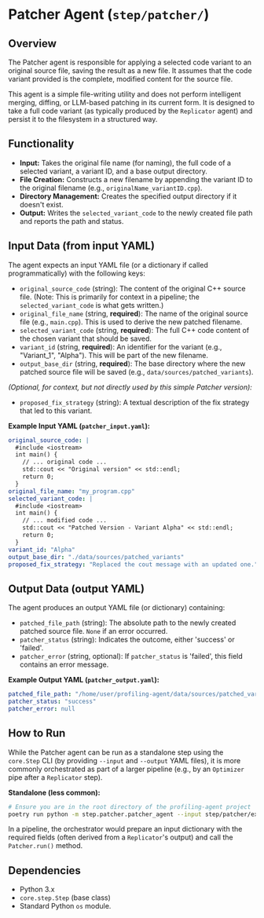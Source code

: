 # Patcher Agent (`step/patcher/`)

## Overview

The Patcher agent is responsible for applying a selected code variant to an original source file, saving the result as a new file. It assumes that the code variant provided is the complete, modified content for the source file.

This agent is a simple file-writing utility and does not perform intelligent merging, diffing, or LLM-based patching in its current form. It is designed to take a full code variant (as typically produced by the `Replicator` agent) and persist it to the filesystem in a structured way.

## Functionality

-   **Input:** Takes the original file name (for naming), the full code of a selected variant, a variant ID, and a base output directory.
-   **File Creation:** Constructs a new filename by appending the variant ID to the original filename (e.g., `originalName_variantID.cpp`).
-   **Directory Management:** Creates the specified output directory if it doesn't exist.
-   **Output:** Writes the `selected_variant_code` to the newly created file path and reports the path and status.

## Input Data (from input YAML)

The agent expects an input YAML file (or a dictionary if called programmatically) with the following keys:

-   `original_source_code` (string): The content of the original C++ source file. (Note: This is primarily for context in a pipeline; the `selected_variant_code` is what gets written.)
-   `original_file_name` (string, **required**): The name of the original source file (e.g., `main.cpp`). This is used to derive the new patched filename.
-   `selected_variant_code` (string, **required**): The full C++ code content of the chosen variant that should be saved.
-   `variant_id` (string, **required**): An identifier for the variant (e.g., "Variant_1", "Alpha"). This will be part of the new filename.
-   `output_base_dir` (string, **required**): The base directory where the new patched source file will be saved (e.g., `data/sources/patched_variants`).

*(Optional, for context, but not directly used by this simple Patcher version):*
-   `proposed_fix_strategy` (string): A textual description of the fix strategy that led to this variant.

**Example Input YAML (`patcher_input.yaml`):**
```yaml
original_source_code: |
  #include <iostream>
  int main() {
    // ... original code ...
    std::cout << "Original version" << std::endl;
    return 0;
  }
original_file_name: "my_program.cpp"
selected_variant_code: |
  #include <iostream>
  int main() {
    // ... modified code ...
    std::cout << "Patched Version - Variant Alpha" << std::endl;
    return 0;
  }
variant_id: "Alpha"
output_base_dir: "./data/sources/patched_variants"
proposed_fix_strategy: "Replaced the cout message with an updated one."
```

## Output Data (output YAML)

The agent produces an output YAML file (or dictionary) containing:

-   `patched_file_path` (string): The absolute path to the newly created patched source file. `None` if an error occurred.
-   `patcher_status` (string): Indicates the outcome, either 'success' or 'failed'.
-   `patcher_error` (string, optional): If `patcher_status` is 'failed', this field contains an error message.

**Example Output YAML (`patcher_output.yaml`):**
```yaml
patched_file_path: "/home/user/profiling-agent/data/sources/patched_variants/my_program_Alpha.cpp"
patcher_status: "success"
patcher_error: null
```

## How to Run

While the Patcher agent can be run as a standalone step using the `core.Step` CLI (by providing `--input` and `--output` YAML files), it is more commonly orchestrated as part of a larger pipeline (e.g., by an `Optimizer` pipe after a `Replicator` step).

**Standalone (less common):**
```bash
# Ensure you are in the root directory of the profiling-agent project
poetry run python -m step.patcher.patcher_agent --input step/patcher/examples/patcher_input_example.yaml --output step/patcher/examples/patcher_output_example.yaml
```

In a pipeline, the orchestrator would prepare an input dictionary with the required fields (often derived from a `Replicator`'s output) and call the `Patcher.run()` method.

## Dependencies

-   Python 3.x
-   `core.step.Step` (base class)
-   Standard Python `os` module. 